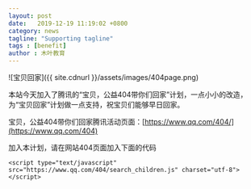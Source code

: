 ```yaml
---
layout: post
date:   2019-12-19 11:19:02 +0800
category: news
tagline: "Supporting tagline"
tags : [benefit]
author : 木叶教育
---
```






![宝贝回家]({{ site.cdnurl }}/assets/images/404page.png)

本站今天加入了腾讯的“宝贝，公益404带你们回家”计划，一点小小的改造，为“宝贝回家”计划做一点支持，祝宝贝们能够早日回家。

宝贝，公益404带你们回家腾讯活动页面：[https://www.qq.com/404/](https://www.qq.com/404)

加入本计划，请在网站404页面加入下面的代码

	<script type="text/javascript" src="https://www.qq.com/404/search_children.js" charset="utf-8"></script>
